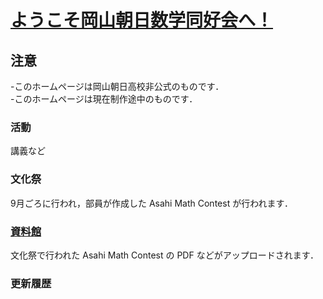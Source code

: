 # [ようこそ岡山朝日数学同好会へ！](https://asahi-mathclub.github.io/homepage/)

## 注意

-このホームページは岡山朝日高校非公式のものです．<br />
-このホームページは現在制作途中のものです．

### 活動

講義など

### 文化祭

9月ごろに行われ，部員が作成した Asahi Math Contest が行われます．

### [資料館](https://asahi-mathclub.github.io/homepage/document/)

文化祭で行われた Asahi Math Contest の PDF などがアップロードされます．

### 更新履歴



